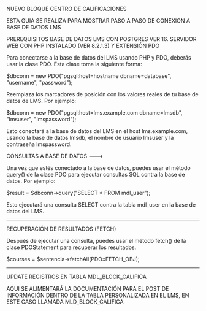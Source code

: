 NUEVO BLOQUE CENTRO DE CALIFICACIONES

ESTA GUIA SE REALIZA PARA MOSTRAR PASO A PASO DE CONEXION A BASE DE DATOS LMS

PREREQUISITOS
BASE DE DATOS LMS CON POSTGRES VER 16.
SERVIDOR WEB CON PHP INSTALADO (VER 8.2.1.3) Y EXTENSIÓN PDO

Para conectarse a la base de datos del LMS usando PHP y PDO, deberás usar la clase PDO. Esta clase toma la siguiente forma:

$dbconn = new PDO("pgsql:host=hostname dbname=database", "username", "password");

Reemplaza los marcadores de posición con los valores reales de tu base de datos de LMS. Por ejemplo:

$dbconn = new PDO("pgsql:host=lms.example.com dbname=lmsdb", "lmsuser", "lmspassword");

Esto conectará a la base de datos del LMS en el host lms.example.com, usando la base de datos lmsdb, el nombre de usuario lmsuser y la contraseña lmspassword.

CONSULTAS A BASE DE DATOS --->

Una vez que estés conectado a la base de datos, puedes usar el método query() de la clase PDO para ejecutar consultas SQL contra la base de datos. Por ejemplo:

$result = $dbconn->query("SELECT * FROM mdl_user");

Esto ejecutará una consulta SELECT contra la tabla mdl_user en la base de datos del LMS.

------------------------------------------------------------------------------------
RECUPERACIÓN DE RESULTADOS (FETCH)

Después de ejecutar una consulta, puedes usar el método fetch() de la clase PDOStatement para recuperar los resultados. 

$courses = $sentencia->fetchAll(PDO::FETCH_OBJ);


-------------------------------------------------------------------------------------

UPDATE REGISTROS EN TABLA MDL_BLOCK_CALIFICA

AQUI SE ALIMENTARÁ LA DOCUMENTACIÓN PARA EL POST DE INFORMACIÓN DENTRO DE LA TABLA PERSONALIZADA EN EL LMS, EN ESTE CASO LLAMADA MLD_BLOCK_CALIFICA